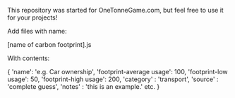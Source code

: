 This repository was started for OneTonneGame.com, but feel free to use it for your projects!


Add files with name:

[name of carbon footprint].js

With contents:

{
'name': 'e.g. Car ownership',
'footprint-average usage': 100,
'footprint-low usage': 50,
'footprint-high usage': 200,
'category' : 'transport',
'source' : 'complete guess',
'notes' : 'this is an example.'
etc.
}
